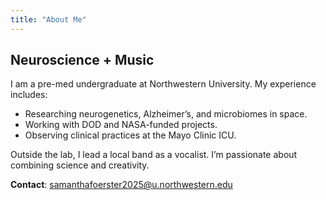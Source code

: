 ```yaml
---
title: "About Me"
---
```


## Neuroscience + Music

I am a pre-med undergraduate at Northwestern University. My experience includes:

- Researching neurogenetics, Alzheimer’s, and microbiomes in space.
- Working with DOD and NASA-funded projects.
- Observing clinical practices at the Mayo Clinic ICU.

Outside the lab, I lead a local band as a vocalist. I’m passionate about combining science and creativity.

**Contact**: samanthafoerster2025@u.northwestern.edu
